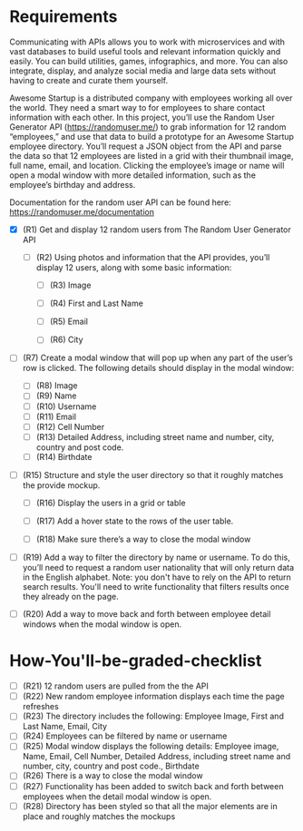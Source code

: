 # Requirements

Communicating with APIs allows you to work with microservices and with vast databases to build useful tools and relevant information quickly and easily. You can build utilities, games, infographics, and more. You can also integrate, display, and analyze social media and large data sets without having to create and curate them yourself.

Awesome Startup is a distributed company with employees working all over the world. They need a smart way to for employees to share contact information with each other. In this project, you’ll use the Random User Generator API (https://randomuser.me/) to grab information for 12 random “employees,” and use that data to build a prototype for an Awesome Startup employee directory. You’ll request a JSON object from the API and parse the data so that 12 employees are listed in a grid with their thumbnail image, full name, email, and location. Clicking the employee’s image or name will open a modal window with more detailed information, such as the employee’s birthday and address.

Documentation for the random user API can be found here: https://randomuser.me/documentation


- [x] (R1) Get and display 12 random users from The Random User Generator API

    - [ ] (R2) Using photos and information that the API provides, you’ll display 12 users, along with some basic information:
      - [ ] (R3) Image
      - [ ] (R4) First and Last Name
      - [ ] (R5) Email
      - [ ] (R6) City


- [ ] (R7) Create a modal window that will pop up when any part of the user’s row is clicked. The following details should display in the modal window:

    - [ ] (R8) Image
    - [ ] (R9) Name
    - [ ] (R10) Username
    - [ ] (R11) Email
    - [ ] (R12) Cell Number
    - [ ] (R13) Detailed Address, including street name and number, city, country and post code.
    - [ ] (R14) Birthdate

- [ ] (R15) Structure and style the user directory so that it roughly matches the provide mockup.

    - [ ] (R16) Display the users in a grid or table
    - [ ] (R17) Add a hover state to the rows of the user table.
    - [ ] (R18) Make sure there’s a way to close the modal window


- [ ] (R19) Add a way to filter the directory by name or username. To do this, you’ll need to request a random user nationality that will only return data in the English alphabet. Note: you don't have to rely on the API to return search results. You'll need to write functionality that filters results once they already on the page.

- [ ] (R20) Add a way to move back and forth between employee detail windows when the modal window is open.

# How-You'll-be-graded-checklist

- [ ] (R21) 12 random users are pulled from the the API
- [ ] (R22) New random employee information displays each time the page refreshes
- [ ] (R23) The directory includes the following: Employee Image, First and Last Name, Email, City
- [ ] (R24) Employees can be filtered by name or username 
- [ ] (R25) Modal window displays the following details: Employee image, Name, Email, Cell Number, Detailed Address, including street name and number, city, country and post code.,  Birthdate
- [ ] (R26) There is a way to close the modal window
- [ ] (R27) Functionality has been added to switch back and forth between employees when the detail modal window is open.
- [ ] (R28) Directory has been styled so that all the major elements are in place and roughly matches the mockups 
